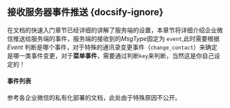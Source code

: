 ## 接收服务器事件推送 {docsify-ignore}

在文档的快速入门章节已经详细的讲解了服务端的设置，本章节将详细介绍企业微信推送给服务端的事件，服务端的接收到的*MsgType*固定为 `event`,此时需要根据*Event* 判断是哪个事件，对于特殊的通讯录变更事件（`change_contact`）来确定是哪一类事件变更，对于**菜单事件**，需要通过判断`key`来判断，当然这是你自己设定的！

#### 事件列表

参考各企业微信的私有化部署的文档，此处由于特殊原因不公开。



